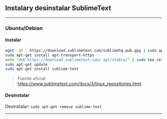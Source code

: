 ## Instalary desinstalar SublimeText

___________________________________________

### Ubuntu/Debian
#### Instalar
```sh
wget -qO - https://download.sublimetext.com/sublimehq-pub.gpg | sudo apt-key add -
sudo apt-get install apt-transport-https
echo "deb https://download.sublimetext.com/ apt/stable/" | sudo tee /etc/apt/sources.list.d/sublime-text.list
sudo apt-get update
sudo apt-get install sublime-text
```

>Fuente oficial: https://www.sublimetext.com/docs/3/linux_repositories.html

#### Desinstalar
Desinstalar: `sudo apt-get remove sublime-text`

___________________________________________